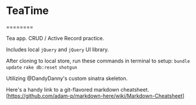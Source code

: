 # TeaTime
========

Tea app. CRUD / Active Record practice.

Includes local `jQuery` and `jQuery` UI library.

After cloning to local store, run these commands in terminal to setup:
`bundle update`
`rake db:reset`
`shotgun`

Utilizing @DandyDanny's custom sinatra skeleton.

Here's a handy link to a git-flavored markdown cheatsheet. [https://github.com/adam-p/markdown-here/wiki/Markdown-Cheatsheet]

